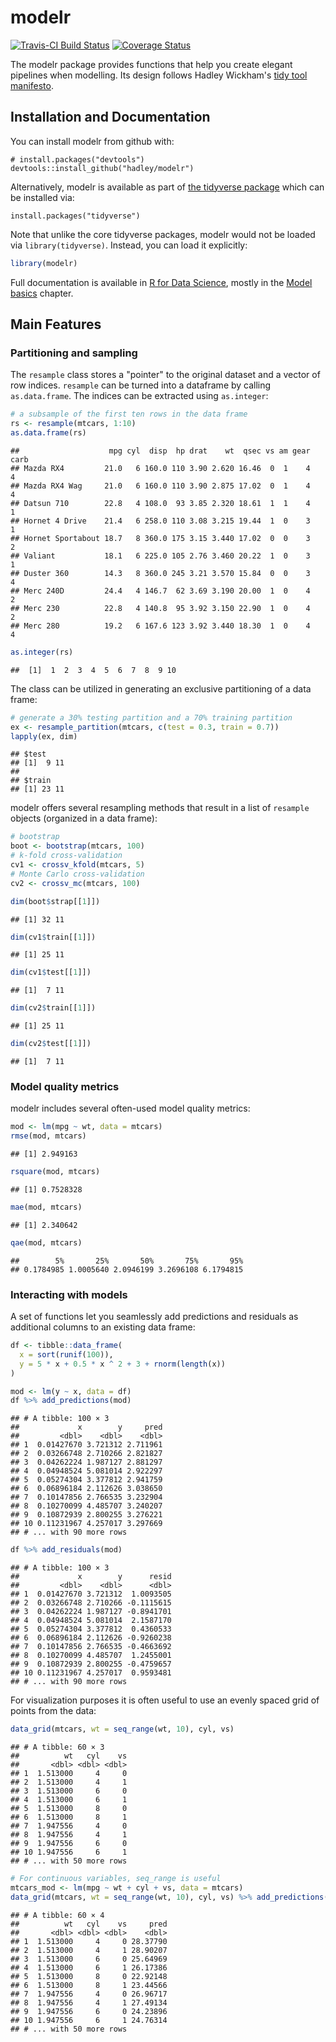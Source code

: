 modelr
======

[![Travis-CI Build Status](https://travis-ci.org/hadley/modelr.svg?branch=master)](https://travis-ci.org/hadley/modelr) [![Coverage Status](https://img.shields.io/codecov/c/github/hadley/modelr/master.svg)](https://codecov.io/github/hadley/modelr?branch=master)

The modelr package provides functions that help you create elegant pipelines when modelling. Its design follows Hadley Wickham's [tidy tool manifesto](https://mran.microsoft.com/web/packages/tidyverse/vignettes/manifesto.html).

Installation and Documentation
------------------------------

You can install modelr from github with:

    # install.packages("devtools")
    devtools::install_github("hadley/modelr")

Alternatively, modelr is available as part of [the tidyverse package](http://blog.revolutionanalytics.com/2016/09/tidyverse.html) which can be installed via:

    install.packages("tidyverse")

Note that unlike the core tidyverse packages, modelr would not be loaded via `library(tidyverse)`. Instead, you can load it explicitly:

``` r
library(modelr)
```

Full documentation is available in [R for Data Science](http://r4ds.had.co.nz/), mostly in the [Model basics](http://r4ds.had.co.nz/model-basics.html) chapter.

Main Features
-------------

### Partitioning and sampling

The `resample` class stores a "pointer" to the original dataset and a vector of row indices. `resample` can be turned into a dataframe by calling `as.data.frame`. The indices can be extracted using `as.integer`:

``` r
# a subsample of the first ten rows in the data frame
rs <- resample(mtcars, 1:10)
as.data.frame(rs)
```

    ##                    mpg cyl  disp  hp drat    wt  qsec vs am gear carb
    ## Mazda RX4         21.0   6 160.0 110 3.90 2.620 16.46  0  1    4    4
    ## Mazda RX4 Wag     21.0   6 160.0 110 3.90 2.875 17.02  0  1    4    4
    ## Datsun 710        22.8   4 108.0  93 3.85 2.320 18.61  1  1    4    1
    ## Hornet 4 Drive    21.4   6 258.0 110 3.08 3.215 19.44  1  0    3    1
    ## Hornet Sportabout 18.7   8 360.0 175 3.15 3.440 17.02  0  0    3    2
    ## Valiant           18.1   6 225.0 105 2.76 3.460 20.22  1  0    3    1
    ## Duster 360        14.3   8 360.0 245 3.21 3.570 15.84  0  0    3    4
    ## Merc 240D         24.4   4 146.7  62 3.69 3.190 20.00  1  0    4    2
    ## Merc 230          22.8   4 140.8  95 3.92 3.150 22.90  1  0    4    2
    ## Merc 280          19.2   6 167.6 123 3.92 3.440 18.30  1  0    4    4

``` r
as.integer(rs)
```

    ##  [1]  1  2  3  4  5  6  7  8  9 10

The class can be utilized in generating an exclusive partitioning of a data frame:

``` r
# generate a 30% testing partition and a 70% training partition
ex <- resample_partition(mtcars, c(test = 0.3, train = 0.7))
lapply(ex, dim)
```

    ## $test
    ## [1]  9 11
    ## 
    ## $train
    ## [1] 23 11

modelr offers several resampling methods that result in a list of `resample` objects (organized in a data frame):

``` r
# bootstrap
boot <- bootstrap(mtcars, 100)
# k-fold cross-validation
cv1 <- crossv_kfold(mtcars, 5)
# Monte Carlo cross-validation
cv2 <- crossv_mc(mtcars, 100)

dim(boot$strap[[1]])
```

    ## [1] 32 11

``` r
dim(cv1$train[[1]])
```

    ## [1] 25 11

``` r
dim(cv1$test[[1]])
```

    ## [1]  7 11

``` r
dim(cv2$train[[1]])
```

    ## [1] 25 11

``` r
dim(cv2$test[[1]])
```

    ## [1]  7 11

### Model quality metrics

modelr includes several often-used model quality metrics:

``` r
mod <- lm(mpg ~ wt, data = mtcars)
rmse(mod, mtcars)
```

    ## [1] 2.949163

``` r
rsquare(mod, mtcars)
```

    ## [1] 0.7528328

``` r
mae(mod, mtcars)
```

    ## [1] 2.340642

``` r
qae(mod, mtcars)
```

    ##        5%       25%       50%       75%       95% 
    ## 0.1784985 1.0005640 2.0946199 3.2696108 6.1794815

### Interacting with models

A set of functions let you seamlessly add predictions and residuals as additional columns to an existing data frame:

``` r
df <- tibble::data_frame(
  x = sort(runif(100)),
  y = 5 * x + 0.5 * x ^ 2 + 3 + rnorm(length(x))
)

mod <- lm(y ~ x, data = df)
df %>% add_predictions(mod)
```

    ## # A tibble: 100 × 3
    ##             x        y     pred
    ##         <dbl>    <dbl>    <dbl>
    ## 1  0.01427670 3.721312 2.711961
    ## 2  0.03266748 2.710266 2.821827
    ## 3  0.04262224 1.987127 2.881297
    ## 4  0.04948524 5.081014 2.922297
    ## 5  0.05274304 3.377812 2.941759
    ## 6  0.06896184 2.112626 3.038650
    ## 7  0.10147856 2.766535 3.232904
    ## 8  0.10270099 4.485707 3.240207
    ## 9  0.10872939 2.800255 3.276221
    ## 10 0.11231967 4.257017 3.297669
    ## # ... with 90 more rows

``` r
df %>% add_residuals(mod)
```

    ## # A tibble: 100 × 3
    ##             x        y      resid
    ##         <dbl>    <dbl>      <dbl>
    ## 1  0.01427670 3.721312  1.0093505
    ## 2  0.03266748 2.710266 -0.1115615
    ## 3  0.04262224 1.987127 -0.8941701
    ## 4  0.04948524 5.081014  2.1587170
    ## 5  0.05274304 3.377812  0.4360533
    ## 6  0.06896184 2.112626 -0.9260238
    ## 7  0.10147856 2.766535 -0.4663692
    ## 8  0.10270099 4.485707  1.2455001
    ## 9  0.10872939 2.800255 -0.4759657
    ## 10 0.11231967 4.257017  0.9593481
    ## # ... with 90 more rows

For visualization purposes it is often useful to use an evenly spaced grid of points from the data:

``` r
data_grid(mtcars, wt = seq_range(wt, 10), cyl, vs)
```

    ## # A tibble: 60 × 3
    ##          wt   cyl    vs
    ##       <dbl> <dbl> <dbl>
    ## 1  1.513000     4     0
    ## 2  1.513000     4     1
    ## 3  1.513000     6     0
    ## 4  1.513000     6     1
    ## 5  1.513000     8     0
    ## 6  1.513000     8     1
    ## 7  1.947556     4     0
    ## 8  1.947556     4     1
    ## 9  1.947556     6     0
    ## 10 1.947556     6     1
    ## # ... with 50 more rows

``` r
# For continuous variables, seq_range is useful
mtcars_mod <- lm(mpg ~ wt + cyl + vs, data = mtcars)
data_grid(mtcars, wt = seq_range(wt, 10), cyl, vs) %>% add_predictions(mtcars_mod)
```

    ## # A tibble: 60 × 4
    ##          wt   cyl    vs     pred
    ##       <dbl> <dbl> <dbl>    <dbl>
    ## 1  1.513000     4     0 28.37790
    ## 2  1.513000     4     1 28.90207
    ## 3  1.513000     6     0 25.64969
    ## 4  1.513000     6     1 26.17386
    ## 5  1.513000     8     0 22.92148
    ## 6  1.513000     8     1 23.44566
    ## 7  1.947556     4     0 26.96717
    ## 8  1.947556     4     1 27.49134
    ## 9  1.947556     6     0 24.23896
    ## 10 1.947556     6     1 24.76314
    ## # ... with 50 more rows

